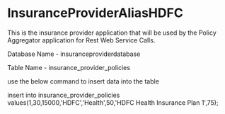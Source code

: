 # InsuranceProviderAliasHDFC
This is the insurance provider application that will be used by the Policy Aggregator application for Rest Web Service Calls.


Database Name - insuranceproviderdatabase

Table Name - insurance_provider_policies

use the below command to insert data into the table

insert into insurance_provider_policies values(1,30,15000,'HDFC','Health',50,'HDFC Health Insurance Plan 1',75);
